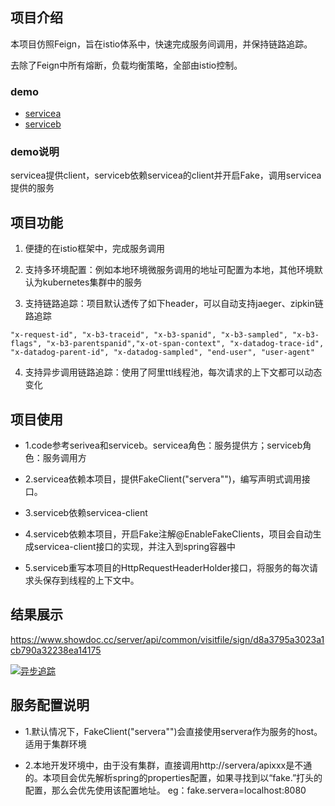 ## 项目介绍
本项目仿照Feign，旨在istio体系中，快速完成服务间调用，并保持链路追踪。

去除了Feign中所有熔断，负载均衡策略，全部由istio控制。
### demo

- [servicea](https://github.com/ring1012/servicea.git)
- [serviceb](https://github.com/ring1012/serviceb.git) 


### demo说明
  servicea提供client，serviceb依赖servicea的client并开启Fake，调用servicea提供的服务


## 项目功能

1. 便捷的在istio框架中，完成服务调用

2. 支持多环境配置：例如本地环境微服务调用的地址可配置为本地，其他环境默认为kubernetes集群中的服务

3. 支持链路追踪：项目默认透传了如下header，可以自动支持jaeger、zipkin链路追踪
```$xslt
"x-request-id", "x-b3-traceid", "x-b3-spanid", "x-b3-sampled", "x-b3-flags", "x-b3-parentspanid","x-ot-span-context", "x-datadog-trace-id", "x-datadog-parent-id", "x-datadog-sampled", "end-user", "user-agent"

```

4. 支持异步调用链路追踪：使用了阿里ttl线程池，每次请求的上下文都可以动态变化

## 项目使用

* 1.code参考serivea和serviceb。servicea角色：服务提供方；serviceb角色：服务调用方

* 2.servicea依赖本项目，提供FakeClient("servera"")，编写声明式调用接口。

* 3.serviceb依赖servicea-client

* 4.serviceb依赖本项目，开启Fake注解@EnableFakeClients，项目会自动生成servicea-client接口的实现，并注入到spring容器中

* 5.serviceb重写本项目的HttpRequestHeaderHolder接口，将服务的每次请求头保存到线程的上下文中。

## 结果展示
https://www.showdoc.cc/server/api/common/visitfile/sign/d8a3795a3023a1cb790a32238ea14175

[![异步追踪](https://www.showdoc.cc/server/api/common/visitfile/sign/9b86029da29c41ded214c794f99b0c9b?showdoc=.jpg)](https://www.showdoc.cc/server/api/common/visitfile/sign/d8a3795a3023a1cb790a32238ea14175)

## 服务配置说明

* 1.默认情况下，FakeClient("servera"")会直接使用servera作为服务的host。适用于集群环境

* 2.本地开发环境中，由于没有集群，直接调用http://servera/apixxx是不通的。本项目会优先解析spring的properties配置，如果寻找到以“fake.”打头的配置，那么会优先使用该配置地址。
  eg：fake.servera=localhost:8080 

